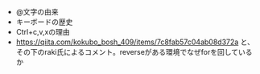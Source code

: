 * @文字の由来
* キーボードの歴史
* Ctrl+c,v,xの理由
* https://qiita.com/kokubo_bosh_409/items/7c8fab57c04ab08d372a と、その下のraki氏によるコメント。reverseがある環境でなぜforを回しているか
